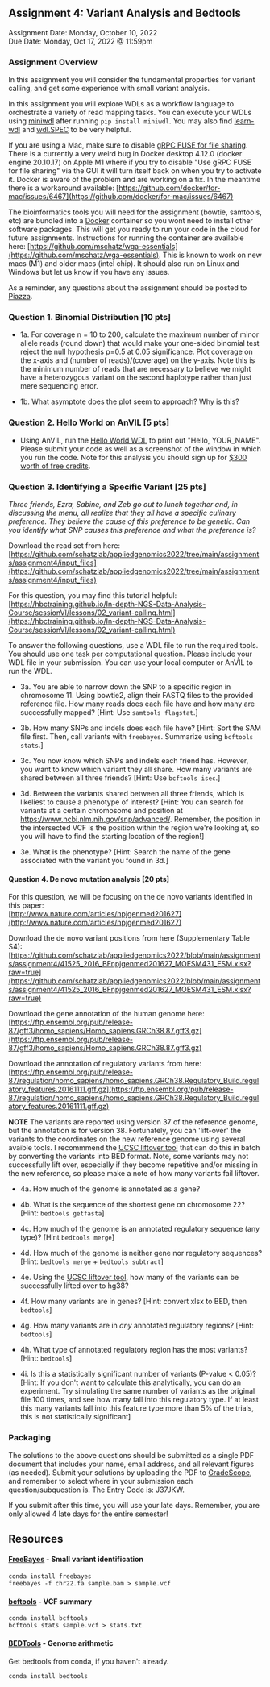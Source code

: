 ## Assignment 4: Variant Analysis and Bedtools
Assignment Date: Monday, October 10, 2022 <br>
Due Date: Monday, Oct 17, 2022 @ 11:59pm <br>

### Assignment Overview

In this assignment you will consider the fundamental properties for variant calling, and get some experience with small variant analysis.

In this assignment you will explore WDLs as a workflow language to orchestrate a variety of read mapping tasks. You can execute your WDLs using [miniwdl](https://github.com/chanzuckerberg/miniwdl) after running `pip install miniwdl`. You may also find [learn-wdl](https://github.com/openwdl/learn-wdl) and [wdl.SPEC](https://github.com/openwdl/wdl/blob/main/versions/1.0/SPEC.md) to be very helpful.

If you are using a Mac, make sure to disable [gRPC FUSE for file sharing](https://github.com/chanzuckerberg/miniwdl/issues/145). There is a currently a very weird bug in Docker desktop 4.12.0 (docker engine 20.10.17) on Apple M1 where if you try to disable "Use gRPC FUSE for file sharing" via the GUI it will turn itself back on when you try to activate it. Docker is aware of the problem and are working on a fix. In the meantime there is a workaround available: [https://github.com/docker/for-mac/issues/6467](https://github.com/docker/for-mac/issues/6467)

The bioinformatics tools you will need for the assignment (bowtie, samtools, etc) are bundled into a [Docker](https://www.docker.com) container so you wont need to install other software packages. This will get you ready to run your code in the cloud for future assignments. Instructions for running the container are available here: [https://github.com/mschatz/wga-essentials](https://github.com/mschatz/wga-essentials). This is known to work on new macs (M1) and older macs (intel chip). It should also run on Linux and Windows but let us know if you have any issues.

As a reminder, any questions about the assignment should be posted to [Piazza](https://piazza.com/class/l7dg3c82ftw1d/).


### Question 1. Binomial Distribution [10 pts]

- 1a. For coverage n = 10 to 200, calculate the maximum number of minor allele reads (round down) that would make your one-sided binomial test reject the null hypothesis p=0.5 at 0.05 significance. Plot coverage on the x-axis and (number of reads)/(coverage) on the y-axis. Note this is the minimum number of reads that are necessary to believe we might have a heterozygous variant on the second haplotype rather than just mere sequencing error.

- 1b. What asymptote does the plot seem to approach? Why is this?


### Question 2. Hello World on AnVIL [5 pts]

- Using AnVIL, run the [Hello World WDL](https://github.com/openwdl/learn-wdl/blob/master/1_script_examples/1_hello_worlds/3_hello_input_task/input-task.wdl) to print out "Hello, YOUR_NAME". Please submit your code as well as a screenshot of the window in which you run the code. Note for this analysis you should sign up for [$300 worth of free credits](https://support.terra.bio/hc/en-us/articles/360046295092). 



### Question 3. Identifying a Specific Variant [25 pts]

*Three friends, Ezra, Sabine, and Zeb go out to lunch together and, in discussing the menu, all realize that they all have a specific culinary preference. They believe the cause of this preference to be genetic. Can you identify what SNP causes this preference and what the preference is?*

Download the read set from here: [https://github.com/schatzlab/appliedgenomics2022/tree/main/assignments/assignment4/input_files](https://github.com/schatzlab/appliedgenomics2022/tree/main/assignments/assignment4/input_files)

For this question, you may find this tutorial helpful: [https://hbctraining.github.io/In-depth-NGS-Data-Analysis-Course/sessionVI/lessons/02_variant-calling.html](https://hbctraining.github.io/In-depth-NGS-Data-Analysis-Course/sessionVI/lessons/02_variant-calling.html)

To answer the following questions, use a WDL file to run the required tools. You should use one task per computational question. Please include your WDL file in your submission. You can use your local computer or AnVIL to run the WDL.

- 3a. You are able to narrow down the SNP to a specific region in chromosome 11. Using bowtie2, align their FASTQ files to the provided reference file. How many reads does each file have and how many are successfully mapped? [Hint: Use `samtools flagstat`.] 

- 3b. How many SNPs and indels does each file have? [Hint: Sort the SAM file first. Then, call variants with `freebayes`. Summarize using `bcftools stats`.]

- 3c. You now know which SNPs and indels each friend has. However, you want to know which variant they all share. How many variants are shared between all three friends? [Hint: Use `bcftools isec`.]

- 3d. Between the variants shared between all three friends, which is likeliest to cause a phenotype of interest? [Hint: You can search for variants at a certain chromosome and position at https://www.ncbi.nlm.nih.gov/snp/advanced/. Remember, the position in the intersected VCF is the position within the region we're looking at, so you will have to find the starting location of the region!]

- 3e. What is the phenotype? [Hint: Search the name of the gene associated with the variant you found in 3d.]



#### Question 4. De novo mutation analysis [20 pts]

For this question, we will be focusing on the de novo variants identified in this paper:<br>
[http://www.nature.com/articles/npjgenmed201627](http://www.nature.com/articles/npjgenmed201627)

Download the de novo variant positions from here (Supplementary Table S4):<br>
[https://github.com/schatzlab/appliedgenomics2022/blob/main/assignments/assignment4/41525_2016_BFnpjgenmed201627_MOESM431_ESM.xlsx?raw=true](https://github.com/schatzlab/appliedgenomics2022/blob/main/assignments/assignment4/41525_2016_BFnpjgenmed201627_MOESM431_ESM.xlsx?raw=true)

Download the gene annotation of the human genome here: <br>
[https://ftp.ensembl.org/pub/release-87/gff3/homo_sapiens/Homo_sapiens.GRCh38.87.gff3.gz](https://ftp.ensembl.org/pub/release-87/gff3/homo_sapiens/Homo_sapiens.GRCh38.87.gff3.gz)

Download the annotation of regulatory variants from here:<br>
[https://ftp.ensembl.org/pub/release-87/regulation/homo_sapiens/homo_sapiens.GRCh38.Regulatory_Build.regulatory_features.20161111.gff.gz](https://ftp.ensembl.org/pub/release-87/regulation/homo_sapiens/homo_sapiens.GRCh38.Regulatory_Build.regulatory_features.20161111.gff.gz)

**NOTE** The variants are reported using version 37 of the reference genome, but the annotation is for version 38. Fortunately, you can 'lift-over' the variants to the coordinates on the new reference genome using several avaible tools. I recommmend the [UCSC liftover tool](https://genome.ucsc.edu/cgi-bin/hgLiftOver) that can do this in batch by converting the variants into BED format. Note, some variants may not successfully lift over, especially if they become repetitive and/or missing in the new reference, so please make a note of how many variants fail liftover.

- 4a. How much of the genome is annotated as a gene?

- 4b. What is the sequence of the shortest gene on chromosome 22? [Hint: `bedtools getfasta`]

- 4c. How much of the genome is an annotated regulatory sequence (any type)? [Hint `bedtools merge`]

- 4d. How much of the genome is neither gene nor regulatory sequences? [Hint: `bedtools merge` + `bedtools subtract`]

- 4e. Using the [UCSC liftover tool](https://genome.ucsc.edu/cgi-bin/hgLiftOver), how many of the variants can be successfully lifted over to hg38?

- 4f. How many variants are in genes? [Hint: convert xlsx to BED, then `bedtools`]

- 4g. How many variants are in *any* annotated regulatory regions? [Hint: `bedtools`]

- 4h. What type of annotated regulatory region has the most variants? [Hint: `bedtools`]

- 4i. Is this a statistically significant number of variants (P-value < 0.05)? [Hint: If you don't want to calculate this analytically, you can do an experiment. Try simulating the same number of variants as the original file 100 times, and see how many fall into this regulatory type. If at least this many variants fall into this feature type more than 5% of the trials, this is not statistically significant]


### Packaging

The solutions to the above questions should be submitted as a single PDF document that includes your name, email address, and all relevant figures (as needed). Submit your solutions by uploading the PDF to [GradeScope](https://www.gradescope.com/courses/431817), and remember to select where in your submission each question/subquestion is. The Entry Code is: J37JKW. 

If you submit after this time, you will use your late days. Remember, you are only allowed 4 late days for the entire semester!



## Resources

#### [FreeBayes](https://github.com/ekg/freebayes) - Small variant identification

```
conda install freebayes
freebayes -f chr22.fa sample.bam > sample.vcf
```

#### [bcftools](https://samtools.github.io/bcftools/bcftools.html) - VCF summary

```
conda install bcftools
bcftools stats sample.vcf > stats.txt
```

#### [BEDTools](http://bedtools.readthedocs.io/en/latest/) - Genome arithmetic

Get bedtools from conda, if you haven't already.

```
conda install bedtools
```
